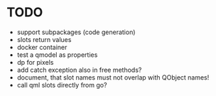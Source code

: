 # TODO
- support subpackages (code generation)
- slots return values
- docker container
- test a qmodel as properties
- dp for pixels
- add catch exception also in free methods?
- document, that slot names must not overlap with QObject names!
- call qml slots directly from go?
